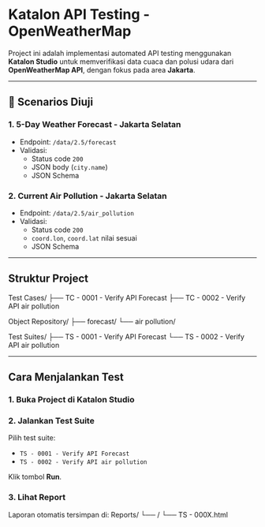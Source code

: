 # Katalon API Testing - OpenWeatherMap

Project ini adalah implementasi automated API testing menggunakan **Katalon Studio** untuk memverifikasi data cuaca dan polusi udara dari **OpenWeatherMap API**, dengan fokus pada area **Jakarta**.

---

## 🔧 Scenarios Diuji

### 1. 5-Day Weather Forecast - Jakarta Selatan
- Endpoint: `/data/2.5/forecast`
- Validasi:
  - Status code `200`
  - JSON body (`city.name`)
  - JSON Schema

### 2. Current Air Pollution - Jakarta Selatan
- Endpoint: `/data/2.5/air_pollution`
- Validasi:
  - Status code `200`
  - `coord.lon`, `coord.lat` nilai sesuai
  - JSON Schema

---

##  Struktur Project
Test Cases/
├── TC - 0001 - Verify API Forecast
├── TC - 0002 - Verify API air pollution

Object Repository/
├── forecast/
└── air pollution/

Test Suites/
├── TS - 0001 - Verify API Forecast
└── TS - 0002 - Verify API air pollution


---

## Cara Menjalankan Test

### 1. Buka Project di Katalon Studio

### 2. Jalankan Test Suite
Pilih test suite:
- `TS - 0001 - Verify API Forecast`
- `TS - 0002 - Verify API air pollution`

Klik tombol **Run**.

### 3. Lihat Report
Laporan otomatis tersimpan di:
Reports/
└── <timestamp>/
└── TS - 000X.html


